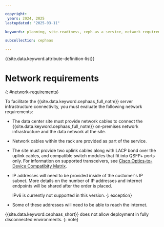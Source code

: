 ```yaml
---

copyright:
 years: 2024, 2025
lastupdated: "2025-03-11"

keywords: planning, site-readiness, ceph as a service, network requirement

subcollection: cephaas

---
```


{{site.data.keyword.attribute-definition-list}}

# Network requirements
{: #network-requirements}

To facilitate the {{site.data.keyword.cephaas_full_notm}} server infrastructure connectivity, you must evaluate the following network requirements:

* The data center site must provide network cables to connect the {{site.data.keyword.cephaas_full_notm}} on-premises network infrastructure and the data network at the site.

* Network cables within the rack are provided as part of the service.

* The site must provide two uplink cables along with LACP bond over the uplink cables, and compatible switch modules that fit into QSFP+ ports only. For information on supported transceivers, see [Cisco Optics-to-Device Compatibity Matrix](https://tmgmatrix.cisco.com/?si=93600CD-GX).

* IP addresses will need to be provided inside of the customer's IP subnet. More details on the number of IP addresses and internet endpoints will be shared after the order is placed.

    IPv6 is currently not supported in this version.
    {: exception}

* Some of these addresses will need to be able to reach the internet.

{{site.data.keyword.cephaas_short}} does not allow deployment in fully disconnected environments.
{: note}
